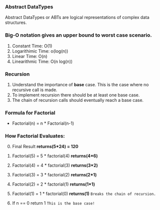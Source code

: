 ### Abstract DataTypes

Abstract DataTypes or ABTs are logical representations of complex data structures.

### Big-O notation gives an upper bound to worst case scenario.

1. Constant Time: O(1)
2. Logarithimic Time: o(log(n))
3. Linear Time: O(n)
4. Linearithmic Time: O(n log(n))

### Recursion

1. Understand the importance of **base** case. This is the case where no recursive call is made.
2. To implement recursion there should be at least one base case.
3. The chain of recursion calls should eventually reach a base case.

### Formula for Factorial 

* Factorial(n) = n * Factorial(n-1)

### How Factorial Evaluates:

0. Final Result                     __returns(5*24) = 120__

1. Factorial(5) = 5 * factorial(4) 
                                    __returns(4*6)__

2. Factorial(4) = 4 * factorial(3) 
                                    __returns(3*2)__

3. Factorial(3) = 3 * factorial(2) 
                                    __returns(2*1)__

4. Factorial(2) = 2 * factorial(1) 
                                    __returns(1*1)__

5. Factorial(1) = 1 * factorial(0) 
                                    __returns(1)__  <code>Breaks the chain of recursion.</code>

6. If n == 0 return 1 <code>This is the base case!</code>
